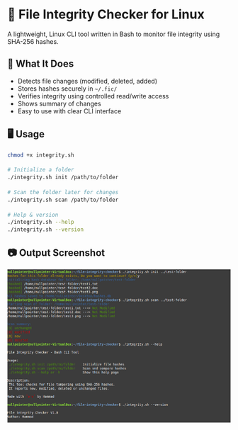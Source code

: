 # 🔐 File Integrity Checker for Linux

A lightweight, Linux CLI tool written in Bash to monitor file integrity using SHA-256 hashes.

## 🧠 What It Does

- Detects file changes (modified, deleted, added)
- Stores hashes securely in `~/.fic/`
- Verifies integrity using controlled read/write access
- Shows summary of changes
- Easy to use with clear CLI interface

## 🖥️ Usage

```bash
chmod +x integrity.sh

# Initialize a folder
./integrity.sh init /path/to/folder

# Scan the folder later for changes
./integrity.sh scan /path/to/folder

# Help & version
./integrity.sh --help
./integrity.sh --version
```

## 📷 Output Screenshot

![CLI Output](screenshot.png)